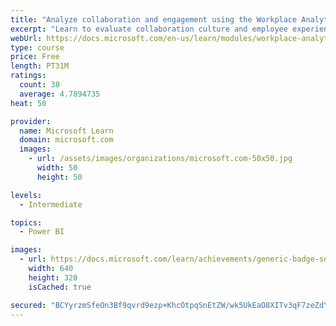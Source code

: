 ```yaml
---
title: "Analyze collaboration and engagement using the Workplace Analytics Ways of working assessment dashboard"
excerpt: "Learn to evaluate collaboration culture and employee experience with a Power BI template using Workplace Analytics data."
webUrl: https://docs.microsoft.com/en-us/learn/modules/workplace-analytics-ways-working/
type: course
price: Free
length: PT31M
ratings:
  count: 38
  average: 4.7894735
heat: 50

provider:
  name: Microsoft Learn
  domain: microsoft.com
  images:
    - url: /assets/images/organizations/microsoft.com-50x50.jpg
      width: 50
      height: 50

levels:
  - Intermediate

topics:
  - Power BI

images:
  - url: https://docs.microsoft.com/learn/achievements/generic-badge-social.png
    width: 640
    height: 320
    isCached: true

secured: "BCYyrzmSfeOn3Bf9qvrd9ezp+KhcOtpqSnEtZW/wk5UkEaO8XITv3qF7zeZdYpPpFQDq22UjYWGf1QjzJ34PR03pAG4IyA6e8ava4Xiqb+BCefIG2iKVrG+DuSaJnKsVg1lW38Fi18rqWlF4MRJy24aC/d9/I2dP/YtSV+EXYUbGkoi4KO+UrpZmcIWv/PxbmPxiI/OQvF4C2Q4wDa0RN0AUVAMWM9oqIR6lMg1ai4Iv1PA12BiCmwMXFBC+pVVMVr7tC2YDAXG8ajZ0PuaYDNGoxqvWScpMW3FXaqbajoyaNd6sCOkIOPw8t7DQO8KRS3PlwLi0wYZ9px2RNUGU5CVhIHksca8lhhztqA63McaNUpYq/nKe3ZhO3sO6tZjFniThzVASHxtL8joV8u4tGIfXM4WQbyVtt6gVNDbbRG8=;V16eWqd/ejyVwR8U0SUUGA=="
---
```


